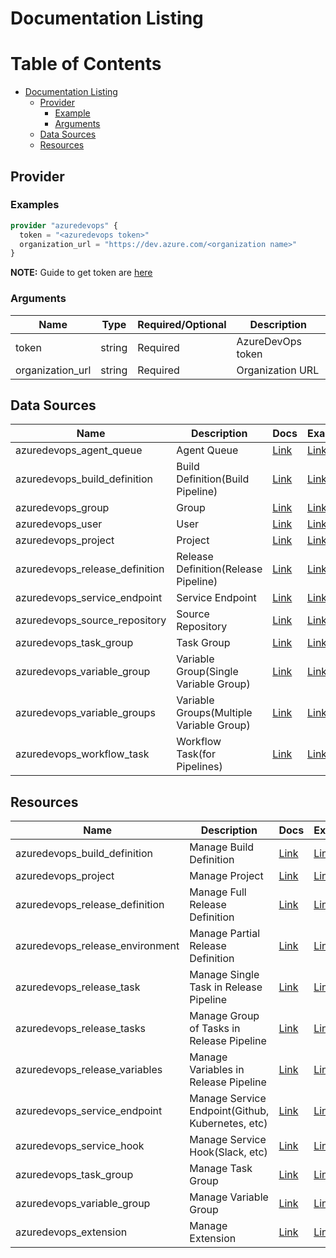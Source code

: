 # Documentation Listing

Table of Contents
=================

   * [Documentation Listing](#documentation-listing)
      * [Provider](#provider)
        * [Example](#example)
        * [Arguments](#arguments)
      * [Data Sources](#data-sources)
      * [Resources](#resources)

## Provider

### Examples

```terraform
provider "azuredevops" {
  token = "<azuredevops token>"
  organization_url = "https://dev.azure.com/<organization name>"
}
```

**NOTE:** Guide to get token are [here](../examples/)

### Arguments

| Name | Type | Required/Optional | Description |
|------|------|-------------------|-------------|
| token | string | Required | AzureDevOps token |
| organization_url | string | Required | Organization URL |

## Data Sources

| Name | Description | Docs | Examples |
|------|-------------|------|----------|
| azuredevops_agent_queue | Agent Queue | [Link](./d/agent_queue.md) | [Link](../examples/d/agent_queue/README.md) |
| azuredevops_build_definition | Build Definition(Build Pipeline) | [Link](./d/build_definition.md) | [Link](../examples/d/build_definition/README.md) |
| azuredevops_group | Group | [Link](./d/group.md) | [Link](../examples/d/group/README.md) |
| azuredevops_user | User | [Link](./d/user.md) | [Link](../examples/d/user/README.md) |
| azuredevops_project | Project | [Link](./d/project.md) | [Link](../examples/d/project/README.md) |
| azuredevops_release_definition | Release Definition(Release Pipeline) | [Link](./d/release_definition.md) | [Link](../examples/d/release_definition/README.md) |
| azuredevops_service_endpoint | Service Endpoint | [Link](./d/service_endpoint.md) | [Link](../examples/d/service_endpoint/README.md) |
| azuredevops_source_repository | Source Repository | [Link](./d/source_repository.md) | [Link](../examples/d/source_repository/README.md) |
| azuredevops_task_group | Task Group | [Link](./d/task_group.md) | [Link](../examples/d/task_group/README.md) |
| azuredevops_variable_group | Variable Group(Single Variable Group) | [Link](./d/variable_group.md) | [Link](../examples/d/variable_group/README.md) |
| azuredevops_variable_groups | Variable Groups(Multiple Variable Group) | [Link](./d/variable_groups.md) | [Link](../examples/d/variable_groups/README.md) |
| azuredevops_workflow_task | Workflow Task(for Pipelines) | [Link](./d/workflow_task.md) | [Link](../examples/d/workflow_task/README.md) |

## Resources

| Name | Description | Docs | Examples |
|------|-------------|------|----------|
| azuredevops_build_definition | Manage Build Definition | [Link](./r/build_definition.md) | [Link](../examples/r/build_definition/README.md) |
| azuredevops_project | Manage Project | [Link](./r/project.md) | [Link](../examples/r/project/README.md) |
| azuredevops_release_definition | Manage Full Release Definition | [Link](./r/release_definition.md) | [Link](../examples/r/release_definition/README.md) |
| azuredevops_release_environment | Manage Partial Release Definition | [Link](./r/release_environment.md) | [Link](../examples/r/release_environment/README.md) |
| azuredevops_release_task | Manage Single Task in Release Pipeline | [Link](./r/release_task.md) | [Link](../examples/r/release_task/README.md) |
| azuredevops_release_tasks | Manage Group of Tasks in Release Pipeline | [Link](./r/release_tasks.md) | [Link](../examples/r/release_tasks/README.md) |
| azuredevops_release_variables | Manage Variables in Release Pipeline | [Link](./r/release_variables.md) | [Link](../examples/r/release_variables/README.md) |
| azuredevops_service_endpoint | Manage Service Endpoint(Github, Kubernetes, etc) | [Link](./r/service_endpoint.md) | [Link](../examples/r/service_endpoint/README.md) |
| azuredevops_service_hook | Manage Service Hook(Slack, etc) | [Link](./r/service_hook.md) | [Link](../examples/r/service_hook/README.md) |
| azuredevops_task_group | Manage Task Group | [Link](./r/task_group.md) | [Link](../examples/r/task_group/README.md) |
| azuredevops_variable_group | Manage Variable Group | [Link](./r/variable_group.md) | [Link](../examples/r/variable_group/README.md) |
| azuredevops_extension | Manage Extension | [Link](./r/extension.md) | [Link](../examples/r/extension/README.md) |

